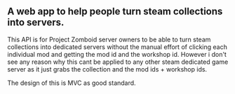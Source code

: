 ## A web app to help people turn steam collections into servers.

This API is for Project Zomboid server owners to be able to turn steam collections into dedicated servers without the manual effort of clicking each individual mod and getting the mod id and the workshop id. However i don't see any reason why this cant be applied to any other steam dedicated game server as it just grabs the collection and the mod ids + workshop ids.

The design of this is MVC as good standard.
